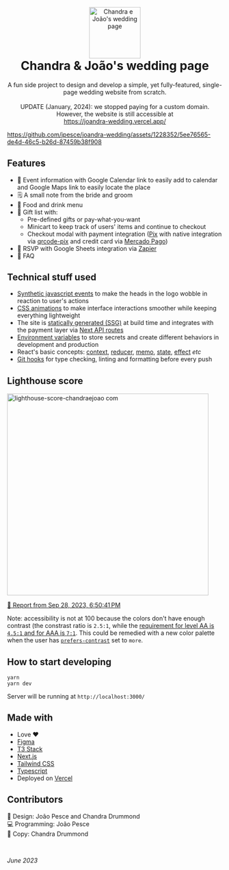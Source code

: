 <div align="center">
  <img width="120" style="margin-bottom: 0;" src="https://github.com/jpesce/great-latex-songbook/assets/1228352/8e1f0915-bba9-4606-b1a9-6b59c9bc5b05" alt="Chandra e João's wedding page"/>
  <h1 align="center" style="margin-top: 0"><b>Chandra & João's wedding page</b></h1>
  <p>
    A fun side project to design and develop a simple, yet fully-featured, single-page wedding website from scratch.<br/><br/>UPDATE (January, 2024): we stopped paying for a custom domain. However, the website is still accessible at<br/><a href="https://joandra-wedding.vercel.app/" target="_blank">https://joandra-wedding.vercel.app/</a>
  </p>
</div>

https://github.com/jpesce/joandra-wedding/assets/1228352/5ee76565-de4d-46c5-b26d-87459b38f908

## Features
- 📆 Event information with Google Calendar link to easily add to calendar and Google Maps link to easily locate the place
- 🗒 A small note from the bride and groom
- 🥃 Food and drink menu
- 🎁 Gift list with:
  - Pre-defined gifts or pay-what-you-want
  - Minicart to keep track of users' items and continue to checkout
  - Checkout modal with payment integration ([Pix](https://www.bcb.gov.br/estabilidadefinanceira/pix) with native integration via [qrcode-pix](https://github.com/joseviniciusnunes/qrcode-pix) and credit card via [Mercado Pago](https://www.mercadopago.com.br/))
- 📩 RSVP with Google Sheets integration via [Zapier](https://zapier.com/)
- 🤔 FAQ

## Technical stuff used
- [Synthetic javascript events](https://developer.mozilla.org/en-US/docs/Web/Events/Creating_and_triggering_events) to make the heads in the logo wobble in reaction to user's actions
- [CSS animations](https://developer.mozilla.org/en-US/docs/Web/CSS/CSS_animations/Using_CSS_animations) to make interface interactions smoother while keeping everything lightweight
- The site is [statically generated (SSG)](https://nextjs.org/docs/pages/building-your-application/rendering/static-site-generation) at build time and integrates with the payment layer via [Next API routes](https://nextjs.org/docs/pages/building-your-application/routing/api-routes)
- [Environment variables](https://nextjs.org/docs/pages/building-your-application/configuring/environment-variables) to store secrets and create different behaviors in development and production
- React's basic concepts: [context](https://react.dev/learn/passing-data-deeply-with-context), [reducer](https://react.dev/learn/extracting-state-logic-into-a-reducer), [memo](https://react.dev/reference/react/memo), [state](https://react.dev/learn/state-a-components-memory), [effect](https://react.dev/learn/synchronizing-with-effects) _etc_
- [Git hooks](https://git-scm.com/book/en/v2/Customizing-Git-Git-Hooks) for type checking, linting and formatting before every push

## Lighthouse score
<img width="471" alt="lighthouse-score-chandraejoao com" src="https://github.com/jpesce/joandra-wedding/assets/1228352/59568f10-a6c4-4aeb-91c2-18606594960b">

[🔗 Report from Sep 28, 2023, 6:50:41 PM](https://pagespeed.web.dev/analysis/https-chandraejoao-com/c3v86c099q?form_factor=desktop)

Note: accessibility is not at 100 because the colors don't have enough contrast (the constrast ratio is `2.5:1`, while the [requirement for level AA is `4.5:1`  and for AAA is `7:1`](https://www.w3.org/WAI/WCAG21/Understanding/contrast-enhanced.html). This could be remedied with a new color palette when the user has [`prefers-contrast`](https://tailwindcss.com/docs/hover-focus-and-other-states#prefers-contrast) set to `more`.

## How to start developing
```
yarn
yarn dev
```

Server will be running at `http://localhost:3000/`

## Made with

- Love ❤️
- [Figma](https://www.figma.com/)
- [T3 Stack](https://create.t3.gg/)
- [Next.js](https://nextjs.org/)
- [Tailwind CSS](https://tailwindcss.com/)
- [Typescript](https://www.typescriptlang.org/)
- Deployed on [Vercel](https://vercel.com/)

## Contributors
📐 Design: João Pesce and Chandra Drummond<br/>
💻 Programming: João Pesce<br/>
📝 Copy: Chandra Drummond

<br/>

_June 2023_
